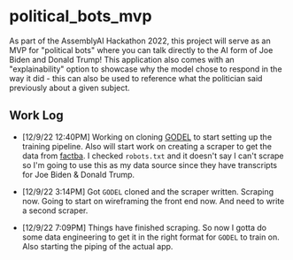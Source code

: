 # political_bots_mvp
As part of the AssemblyAI Hackathon 2022, this project will serve as an MVP for "political bots" where you can talk directly to the AI form of Joe Biden and Donald Trump! This application also comes with an "explainability" option to showcase why the model chose to respond in the way it did - this can also be used to reference what the politician said previously about a given subject.

## Work Log
* [12/9/22 12:40PM] Working on cloning [GODEL](https://github.com/microsoft/GODEL) to start setting up the training pipeline. Also will start work on creating a scraper to get the data from [factba](https://factba.se/). I checked `robots.txt` and it doesn't say I can't scrape so I'm going to use this as my data source since they have transcripts for Joe Biden & Donald Trump.

* [12/9/22 3:14PM] Got `GODEL` cloned and the scraper written. Scraping now. Going to start on wireframing the front end now. And need to write a second scraper.

* [12/9/22 7:09PM] Things have finished scraping. So now I gotta do some data engineering to get it in the right format for `GODEL` to train on. Also starting the piping of the actual app.